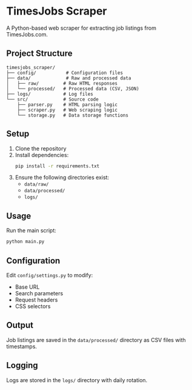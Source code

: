 # TimesJobs Scraper

A Python-based web scraper for extracting job listings from TimesJobs.com.

## Project Structure

```
timesjobs_scraper/
├── config/           # Configuration files
├── data/             # Raw and processed data
│   ├── raw/         # Raw HTML responses
│   └── processed/   # Processed data (CSV, JSON)
├── logs/            # Log files
└── src/             # Source code
    ├── parser.py    # HTML parsing logic
    ├── scraper.py   # Web scraping logic
    └── storage.py   # Data storage functions
```

## Setup

1. Clone the repository
2. Install dependencies:
   ```bash
   pip install -r requirements.txt
   ```
3. Ensure the following directories exist:
   - `data/raw/`
   - `data/processed/`
   - `logs/`

## Usage

Run the main script:
```bash
python main.py
```

## Configuration

Edit `config/settings.py` to modify:
- Base URL
- Search parameters
- Request headers
- CSS selectors

## Output

Job listings are saved in the `data/processed/` directory as CSV files with timestamps.

## Logging

Logs are stored in the `logs/` directory with daily rotation.
